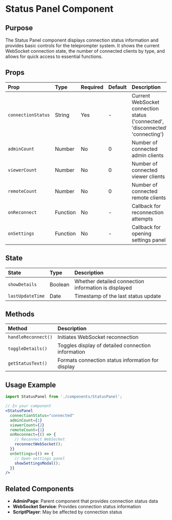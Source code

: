 # Status Panel Component

## Purpose

The Status Panel component displays connection status information and provides basic controls for the teleprompter system. It shows the current WebSocket connection state, the number of connected clients by type, and allows for quick access to essential functions.

## Props

| Prop | Type | Required | Default | Description |
|:-----|:-----|:---------|:--------|:------------|
| `connectionStatus` | String | Yes | - | Current WebSocket connection status ('connected', 'disconnected', 'connecting') |
| `adminCount` | Number | No | 0 | Number of connected admin clients |
| `viewerCount` | Number | No | 0 | Number of connected viewer clients |
| `remoteCount` | Number | No | 0 | Number of connected remote clients |
| `onReconnect` | Function | No | - | Callback for reconnection attempts |
| `onSettings` | Function | No | - | Callback for opening settings panel |

## State

| State | Type | Description |
|:------|:-----|:------------|
| `showDetails` | Boolean | Whether detailed connection information is displayed |
| `lastUpdateTime` | Date | Timestamp of the last status update |

## Methods

| Method | Description |
|:-------|:------------|
| `handleReconnect()` | Initiates WebSocket reconnection |
| `toggleDetails()` | Toggles display of detailed connection information |
| `getStatusText()` | Formats connection status information for display |

## Usage Example

```jsx
import StatusPanel from './components/StatusPanel';

// In your component
<StatusPanel 
  connectionStatus="connected"
  adminCount={1}
  viewerCount={2}
  remoteCount={1}
  onReconnect={() => {
    // Reconnect WebSocket
    reconnectWebSocket();
  }}
  onSettings={() => {
    // Open settings panel
    showSettingsModal();
  }}
/>
```

## Related Components

- **AdminPage**: Parent component that provides connection status data
- **WebSocket Service**: Provides connection status information
- **ScriptPlayer**: May be affected by connection status